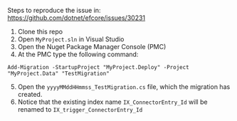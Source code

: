 Steps to reproduce the issue in: https://github.com/dotnet/efcore/issues/30231

1. Clone this repo
2. Open `MyProject.sln` in Visual Studio
3. Open the Nuget Package Manager Console (PMC)
4. At the PMC type the following command:
```
Add-Migration -StartupProject "MyProject.Deploy" -Project "MyProject.Data" "TestMigration"
```
5. Open the `yyyyMMddHHmmss_TestMigration.cs` file, which the migration has created.
6. Notice that the existing index name `IX_ConnectorEntry_Id` will be renamed to `IX_trigger_ConnectorEntry_Id`
